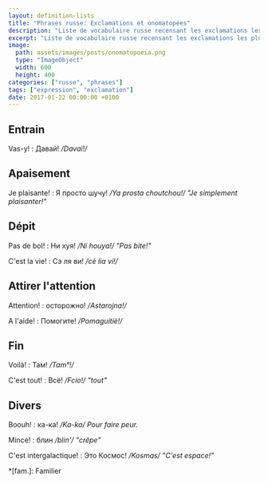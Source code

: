 ```yaml
---
layout: definition-lists
title: "Phrases russe: Exclamations et onomatopées"
description: "Liste de vocabulaire russe recensant les exclamations les plus courantes."
excerpt: "Liste de vocabulaire russe recensant les exclamations les plus courantes."
image:
  path: assets/images/posts/onomatopoeia.png
  type: "ImageObject"
  width: 600
  height: 400
categories: ["russe", "phrases"]
tags: ["expression", "exclamation"]
date: 2017-01-22 00:00:00 +0100
---
```


## Entrain

Vas-y!
: Давай!
*/Davaï!/*




## Apaisement

Je plaisante!
: Я просто шучу!
*/Ya prosta choutchou!/ "Je simplement plaisanter!"*


## Dépit

Pas de bol!
: Ни хуя!
*/Ni houya!/ "Pas bite!"*

C'est la vie!
: Сэ ля ви!
*/cè lia vi!/*


## Attirer l'attention

Attention!
: осторожно!
*/Astarojna!/*

A l'aide!
: Помогите!
*/Pomaguitiè!/*


## Fin

Voilà!
: Там!
*/Tamᵉ!/*

C'est tout!
: Всё!
*/Fcio!/ "tout"*


## Divers

Boouh!
: ка-ка!
*/Ka-ka/ Pour faire peur.*

Mince!
: блин
*/blin'/ "crêpe"*

C'est intergalactique!
: Это Космос!
*/Kosmas/ "C'est espace!"*


*[fam.]: Familier
